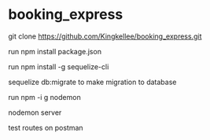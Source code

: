 # booking_express

git clone https://github.com/Kingkellee/booking_express.git

run npm install package.json

run npm install -g sequelize-cli

sequelize db:migrate to make migration to database 

run npm -i g nodemon

nodemon server


test routes on postman
